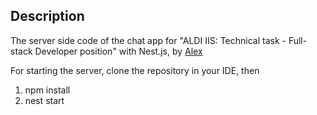## Description

The server side code of the chat app for "ALDI IIS: Technical task - Full-stack Developer position" with Nest.js, by [Alex](https://www.linkedin.com/in/alex-istvan-toth)

For starting the server, clone the repository in your IDE, then

1. npm install
2. nest start
